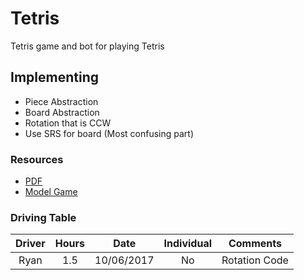 # Tetris
Tetris game and bot for playing Tetris

## Implementing
* Piece Abstraction
* Board Abstraction
* Rotation that is CCW
* Use SRS for board (Most confusing part)

### Resources
* [PDF](https://d1b10bmlvqabco.cloudfront.net/attach/j6uasov5t8x37n/idlsqw8r5ys6zf/j86fig7u1oib/prog4.pdf)
* [Model Game](http://tetris.com/play-tetris/)

### Driving Table

| Driver | Hours | Date | Individual | Comments |
|:---:|:---:|:---:|:---:|:---:|
|Ryan|1.5|10/06/2017|No|Rotation Code|
